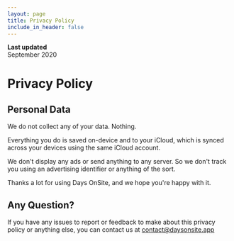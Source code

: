```yaml
---
layout: page
title: Privacy Policy
include_in_header: false
---
```


**Last updated**  
September 2020

# Privacy Policy

## Personal Data
We do not collect any of your data. Nothing.

Everything you do is saved on-device and to your iCloud, which is synced across your devices using the same iCloud account.

We don't display any ads or send anything to any server. So we don't track you using an advertising identifier or anything of the sort.

Thanks a lot for using Days OnSite, and we hope you're happy with it. 
<br>

## Any Question?
If you have any issues to report or feedback to make about this privacy policy or anything else, you can contact us at [contact@daysonsite.app](mailto:contact@daysonsite.app)
